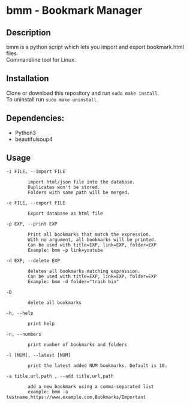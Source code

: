 # bmm - Bookmark Manager

## Description

bmm is a python script which lets you import and export bookmark.html files.  
Commandline tool for Linux.

## Installation

Clone or download this repository and run `sudo make install`.     
To uninstall run `sudo make uninstall`.

## Dependencies:

- Python3
- beautifulsoup4

## Usage

```
-i FILE, --import FILE  

		import html/json file into the database. 
		Duplicates won't be stored.
		Folders with same path will be merged.

-e FILE, --export FILE   	

		Export database as html file

-p EXP, --print EXP

		Print all bookmarks that match the expression.
		With no argument, all bookmarks will be printed.
		Can be used with title=EXP, link=EXP, folder=EXP
		Example: bmm -p link=youtube

-d EXP, --delete EXP
		
		deletes all bookmarks matching expression.  
		Can be used with title=EXP, link=EXP, folder=EXP  
		Example: bmm -d folder="trash bin"  

-D 		

		delete all bookmarks

-h, --help   

		print help

-n, --numbers  		

		print number of bookmarks and folders  

-l [NUM], --latest [NUM]  
   
		print the latest added NUM bookmarks. Default is 10.  

-a title,url,path , --add title,url,path

		add a new bookmark using a comma-separated list  
		example: bmm -a testname,https://www.example.com,Bookmarks/Important
	
```
